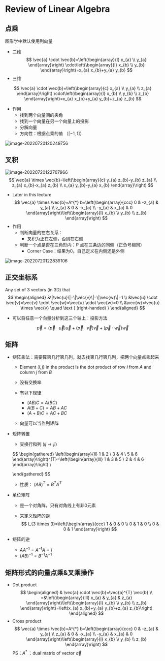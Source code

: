 # Review of Linear Algebra

## 点乘

图形学中默认使用列向量

- 二维
$$
\vec{a} \cdot \vec{b}=\left(\begin{array}{l}
x_{a} \\
y_{a}
\end{array}\right) \cdot\left(\begin{array}{l}
x_{b} \\
y_{b}
\end{array}\right)=x_{a} x_{b}+y_{a} y_{b}
$$
- 三维

$$
\vec{a} \cdot \vec{b}=\left(\begin{array}{c}
x_{a} \\
y_{a} \\
z_{a}
\end{array}\right) \cdot\left(\begin{array}{l}
x_{b} \\
y_{b} \\
z_{b}
\end{array}\right)=x_{a} x_{b}+y_{a} y_{b}+z_{a} z_{b}
$$

- 作用
  - 找到两个向量间的夹角
  - 找到一个向量在另一个向量上的投影
  - 分解向量
  - 方向性：根据点乘的值 （$[-1,1]$）

![image-20220720120249756](https://cdn.jsdelivr.net/gh/QiuHong-1202/FigureBed/2021/202207201202018.png)

## 叉积

![image-20220720122707966](https://cdn.jsdelivr.net/gh/QiuHong-1202/FigureBed/2021/202207201227176.png)
$$
\vec{a} \times \vec{b}=\left(\begin{array}{c}
y_{a} z_{b}-y_{b} z_{a} \\
z_{a} x_{b}-x_{a} z_{b} \\
x_{a} y_{b}-y_{a} x_{b}
\end{array}\right)
$$
- Later in this lecture
$$
\vec{a} \times \vec{b}=A^{*} b=\left(\begin{array}{ccc}
0 & -z_{a} & y_{a} \\
z_{a} & 0 & -x_{a} \\
-y_{a} & x_{a} & 0
\end{array}\right)\left(\begin{array}{l}
x_{b} \\
y_{b} \\
z_{b}
\end{array}\right)
$$
- 作用
  - 判断向量的左右关系：
    - 叉积为正在左侧，否则在右侧
  - 判断一个点是否在三角形内：$P$ 点在三条边的同侧（正负号相同）
    - Corner Case：结果为0，自己定义在内侧还是外侧

![image-20220720122839106](https://cdn.jsdelivr.net/gh/QiuHong-1202/FigureBed/2021/202207201228252.png)

## 正交坐标系

Any set of 3 vectors (in 3D) that
$$
\begin{aligned}
&\|\vec{u}\|=\|\vec{v}\|=\|\vec{w}\|=1 \\
&\vec{u} \cdot \vec{v}=\vec{v} \cdot \vec{w}=\vec{u} \cdot \vec{w}=0 \\
&\vec{w}=\vec{u} \times \vec{v} \quad \text { (right-handed) }
\end{aligned}
$$

- 可以将任意一个向量分析到这三个轴上：投影方法

$$
\vec{p}=(\vec{p} \cdot \vec{u}) \vec{u}+(\vec{p} \cdot \vec{v}) \vec{v}+(\vec{p} \cdot \vec{w}) \vec{w}
$$

## 矩阵

- 矩阵乘法：需要算第几行第几列，就去找第几行第几列，把两个向量点乘起来

  - Element $(i, j)$ in the product is the dot product of row $i$ from $A$ and column $j$ from $B$

  - 没有交换率
  - 有以下规律
    - $(AB)C=A(BC)$  
    - $A(B+C) = AB + AC$ 
    - $(A+B)C = AC + BC$
  - 向量可以当作列矩阵

- 矩阵转置

  - 交换行和列 $(ij \to ji)$

  $$
  \begin{gathered}
  \left(\begin{array}{ll}
  1 & 2 \\
  3 & 4 \\
  5 & 6
  \end{array}\right)^{T}=\left(\begin{array}{lll}
  1 & 3 & 5 \\
  2 & 4 & 6
  \end{array}\right) \\
  
  \end{gathered}
  $$

  - 性质： $(A B)^{T}=B^{T} A^{T}$

- 单位矩阵

  - 是一个对角阵，只有对角线上有非0元素

  - 来定义矩阵的逆
    $$
    I_{3 \times 3}=\left(\begin{array}{ccc}
    1 & 0 & 0 \\
    0 & 1 & 0 \\
    0 & 0 & 1
    \end{array}\right)
    $$

- 矩阵的逆

  - $A A^{-1}=A^{-1} A=I$
  - $(A B)^{-1}=B^{-1} A^{-1}$

## 矩阵形式的向量点乘&叉乘操作

- Dot product
$$
\begin{aligned}
& \vec{a} \cdot \vec{b}=\vec{a}^{T} \vec{b} \\
=&\left(\begin{array}{lll}
x_{a} & y_{a} & z_{a}
\end{array}\right)\left(\begin{array}{l}
x_{b} \\
y_{b} \\
z_{b}
\end{array}\right)=\left(x_{a} x_{b}+y_{a} y_{b}+z_{a} z_{b}\right)
\end{aligned}
$$
- Cross product
$$
\vec{a} \times \vec{b}=A^{*} b=\left(\begin{array}{ccc}
0 & -z_{a} & y_{a} \\
z_{a} & 0 & -x_{a} \\
-y_{a} & x_{a} & 0
\end{array}\right)\left(\begin{array}{l}
x_{b} \\
y_{b} \\
z_{b}
\end{array}\right)
$$
PS：$A^*$ ：dual matrix of vector $\vec{a}$

